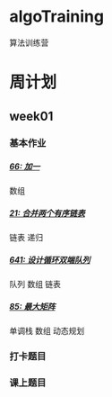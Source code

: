 # algoTraining
算法训练营

# 周计划

## week01

### 基本作业

##### [66: 加一](https://leetcode-cn.com/problems/plus-one/)
数组

##### [21: 合并两个有序链表](https://leetcode-cn.com/problems/merge-two-sorted-lists/)
链表 递归

##### [641: 设计循环双端队列](https://leetcode-cn.com/problems/design-circular-deque/)
队列 数组 链表

##### [85: 最大矩阵](https://leetcode-cn.com/problems/maximal-rectangle/)
单调栈 数组 动态规划

### 打卡题目


### 课上题目


